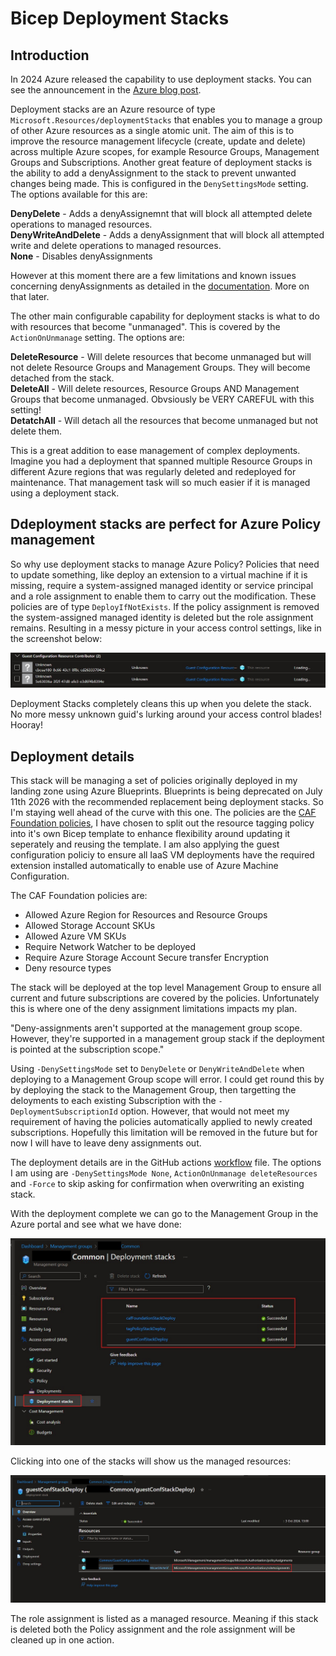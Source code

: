 # Bicep Deployment Stacks

## Introduction

In 2024 Azure released the capability to use deployment stacks.  You can see the announcement in the [Azure blog post](https://techcommunity.microsoft.com/blog/azuregovernanceandmanagementblog/arm-deployment-stacks-now-ga/4145469).

Deployment stacks are an Azure resource of type ```Microsoft.Resources/deploymentStacks``` that enables you to manage a group of other Azure resources as a single atomic unit.  The aim of this is to improve the resource management lifecycle (create, update and delete) across multiple Azure scopes, for example Resource Groups, Management Groups and Subscriptions.  Another great feature of deployment stacks is the ability to add a denyAssignment to the stack to prevent unwanted changes being made. This is configured in the ```DenySettingsMode``` setting.  The options available for this are:

**DenyDelete** - Adds a denyAssignemnt that will block all attempted delete operations to managed resources.<br/>
**DenyWriteAndDelete** - Adds a denyAssignment that will block all attempted write and delete operations to managed resources.<br/>
**None** - Disables denyAssignments

However at this moment there are a few limitations and known issues concerning denyAssignments as detailed in the [documentation](https://learn.microsoft.com/en-us/azure/azure-resource-manager/bicep/deployment-stacks?tabs=azure-powershell#known-limitations).  More on that later.

The other main configurable capability for deployment stacks is what to do with resources that become "unmanaged".  This is covered by the ```ActionOnUnmanage``` setting.  The options are:

**DeleteResource** - Will delete resources that become unmanaged but will not delete Resource Groups and Management Groups.  They will become detached from the stack.<br/>
**DeleteAll** - Will delete resources, Resource Groups AND Management Groups that become unmanaged.  Obvsiously be VERY CAREFUL with this setting!<br/>
**DetatchAll** - Will detach all the resources that become unmanaged but not delete them.

This is a great addition to ease management of complex deployments.  Imagine you had a deployment that spanned multiple Resource Groups in different Azure regions that was regularly deleted and redeployed for maintenance.  That management task will so much easier if it is managed using a deployment stack.

## Ddeployment stacks are perfect for Azure Policy management

So why use deployment stacks to manage Azure Policy?  Policies that need to update something, like deploy an extension to a virtual machine if it is missing, require a system-assigned managed identity or service principal and a role assignment to enable them to carry out the modification.  These policies are of type ```DeployIfNotExists```.  If the policy assignment is removed the system-assigned managed identity is deleted but the role assignment remains.  Resulting in a messy picture in your access control settings, like in the screenshot below:

![Orphaned Role Assignment](https://github.com/paul-mccormack/BicepDeploymentStacks/blob/main/images/orphanedRoleAssignment.jpg)

Deployment Stacks completely cleans this up when you delete the stack.  No more messy unknown guid's lurking around your access control blades!  Hooray!

## Deployment details

This stack will be managing a set of policies originally deployed in my landing zone using Azure Blueprints.  Blueprints is being deprecated on July 11th 2026 with the recommended replacement being deployment stacks.  So I'm staying well ahead of the curve with this one.  The policies are the [CAF Foundation policies](https://learn.microsoft.com/en-us/azure/governance/blueprints/samples/caf-foundation/), I have chosen to split out the resource tagging policy into it's own Bicep template to enhance flexibility around updating it seperately and reusing the template.  I am also applying the guest configuration policiy to ensure all IaaS VM deployments have the required extension installed automatically to enable use of Azure Machine Configuration.

The CAF Foundation policies are:<br/>

* Allowed Azure Region for Resources and Resource Groups<br/>
* Allowed Storage Account SKUs<br/>
* Allowed Azure VM SKUs<br/>
* Require Network Watcher to be deployed<br/>
* Require Azure Storage Account Secure transfer Encryption<br/>
* Deny resource types<br/>

The stack will be deployed at the top level Management Group to ensure all current and future subscriptions are covered by the policies.  Unfortunately this is where one of the deny assignment limitations impacts my plan.

"Deny-assignments aren't supported at the management group scope. However, they're supported in a management group stack if the deployment is pointed at the subscription scope."

Using ```-DenySettingsMode``` set to ```DenyDelete``` or ```DenyWriteAndDelete``` when deploying to a Management Group scope will error.  I could get round this by by deploying the stack to the Management Group, then targetting the deloyments to each existing Subscription with the ```-DeploymentSubscriptionId``` option. However, that would not meet my requirement of having the policies automatically applied to newly created subscriptions.  Hopefully this limitation will be removed in the future but for now I will have to leave deny assignments out.

The deployment details are in the GitHub actions [workflow](https://github.com/paul-mccormack/BicepDeploymentStacks/blob/main/.github/workflows/policyStack.yml) file.  The options I am using are ```-DenySettingsMode None```, ```ActionOnUnmanage deleteResources``` and ```-Force``` to skip asking for confirmation when overwriting an existing stack.

With the deployment complete we can go to the Management Group in the Azure portal and see what we have done:

![Deployed Stack](https://github.com/paul-mccormack/BicepDeploymentStacks/blob/main/images/deploymentStacks.jpg)

Clicking into one of the stacks will show us the managed resources:

![Managed Resources](https://github.com/paul-mccormack/BicepDeploymentStacks/blob/main/images/managedRoleAssignment.jpg)

The role assignment is listed as a managed resource.  Meaning if this stack is deleted both the Policy assignment and the role assignment will be cleaned up in one action.